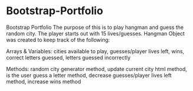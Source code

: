 # Bootstrap-Portfolio
Bootstrap Portfolio
The purpose of this is to play hangman and guess the random city. 
The player starts out with 15 lives/guesses.
Hangman Object was created to keep track of the following:

Arrays & Variables:
cities available to play, 
guesses/player lives left,
wins,
correct letters guessed, 
letters guessed incorrectly

Methods:
random city generator method,
update current city html method,
is the user guess a letter method,
decrease guesses/player lives left method,
increase wins method
